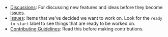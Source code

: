<!-- - [Initial Setup board](../../projects/2): Before we can really start working on this, everything in here needs to be done. -->

- [Discussions](../../discussions): For discussing new features and ideas before they become [issues](https://github.com/Untitled-Discord-Bot-Project/Bot/issues).
- [Issues](../../issues): Items that we've decided we want to work on. Look for the `ready to start` label to see things that are ready to be worked on.
- [Contributing Guidelines](CONTRIBUTING.md): Read this before making contributions.
